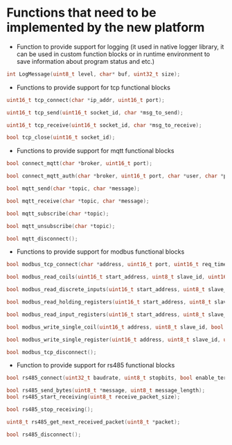 # Functions that need to be implemented by the new platform
- Function to provide support for logging (it used in native logger library, it can be used in custom function blocks or in runtime environment to save information about program status and etc.)
```c
int LogMessage(uint8_t level, char* buf, uint32_t size);
```
- Functions to provide support for tcp functional blocks
```c
uint16_t tcp_connect(char *ip_addr, uint16_t port);

uint16_t tcp_send(uint16_t socket_id, char *msg_to_send);

uint16_t tcp_receive(uint16_t socket_id, char *msg_to_receive);

bool tcp_close(uint16_t socket_id);
```
- Functions to provide support for mqtt functional blocks
```c
bool connect_mqtt(char *broker, uint16_t port);

bool connect_mqtt_auth(char *broker, uint16_t port, char *user, char *password);

bool mqtt_send(char *topic, char *message);

bool mqtt_receive(char *topic, char *message);

bool mqtt_subscribe(char *topic);

bool mqtt_unsubscribe(char *topic);

bool mqtt_disconnect();
```
- Functions to provide support for modbus functional blocks
```c
bool modbus_tcp_connect(char *address, uint16_t port, uint16_t req_timeout);

bool modbus_read_coils(uint16_t start_address, uint8_t slave_id, uint16_t count, bool is_tcp, bool *response);

bool modbus_read_discrete_inputs(uint16_t start_address, uint8_t slave_id, uint16_t count, bool is_tcp, bool *response);

bool modbus_read_holding_registers(uint16_t start_address, uint8_t slave_id, uint16_t count, bool is_tcp, uint16_t *response);

bool modbus_read_input_registers(uint16_t start_address, uint8_t slave_id, uint16_t count, bool is_tcp, uint16_t *response);

bool modbus_write_single_coil(uint16_t address, uint8_t slave_id, bool new_value, bool is_tcp);

bool modbus_write_single_register(uint16_t address, uint8_t slave_id, uint16_t new_value, bool is_tcp);

bool modbus_tcp_disconnect();
```
- Function to provide support for rs485 functional blocks
```c
bool rs485_connect(uint32_t baudrate, uint8_t stopbits, bool enable_terminal_resistors);

bool rs485_send_bytes(uint8_t *message, uint8_t message_length);
bool rs485_start_receiving(uint8_t receive_packet_size);

bool rs485_stop_receiving();

uint8_t rs485_get_next_received_packet(uint8_t *packet);

bool rs485_disconnect();
```